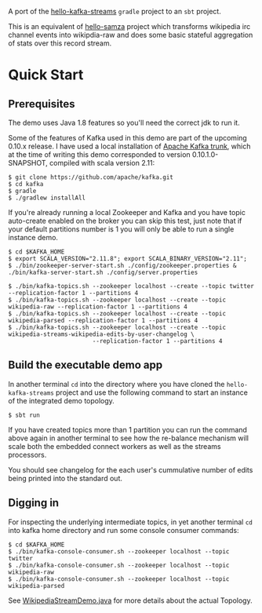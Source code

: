 A port of the [hello-kafka-streams](https://github.com/amient/hello-kafka-streams) `gradle` project to an `sbt` project.

This is an equivalent of [hello-samza](https://samza.apache.org/startup/hello-samza/0.10/) project which transforms wikipedia irc channel events into wikipdia-raw and does some basic stateful aggregation of stats over this record stream.
 
# Quick Start

## Prerequisites

The demo uses Java 1.8 features so you'll need the correct jdk to run it.

Some of the features of Kafka used in this demo are part of the upcoming 0.10.x release. I have used a local installation of [Apache Kafka trunk](https://github.com/apache/kafka), 
which at the time of writing this demo corresponded to version 0.10.1.0-SNAPSHOT, compiled with scala version 2.11:

    $ git clone https://github.com/apache/kafka.git
    $ cd kafka
    $ gradle
    $ ./gradlew installAll

If you're already running a local Zookeeper and Kafka and you have topic auto-create enabled on the broker you can 
skip this test, just note that if your default partitions number is 1 you will only be able to run a single instance
demo.
 
    $ cd $KAFKA_HOME
    $ export SCALA_VERSION="2.11.8"; export SCALA_BINARY_VERSION="2.11";
    $ ./bin/zookeeper-server-start.sh ./config/zookeeper.properties & ./bin/kafka-server-start.sh ./config/server.properties

    $ ./bin/kafka-topics.sh --zookeeper localhost --create --topic twitter --replication-factor 1 --partitions 4
    $ ./bin/kafka-topics.sh --zookeeper localhost --create --topic wikipedia-raw --replication-factor 1 --partitions 4
    $ ./bin/kafka-topics.sh --zookeeper localhost --create --topic wikipedia-parsed --replication-factor 1 --partitions 4
    $ ./bin/kafka-topics.sh --zookeeper localhost --create --topic wikipedia-streams-wikipedia-edits-by-user-changelog \
                            --replication-factor 1 --partitions 4

## Build the executable demo app

In another terminal `cd` into the directory where you have cloned the `hello-kafka-streams` project and use the following command to start an instance of the integrated demo topology.

    $ sbt run

If you have created topics more than 1 partition you can run the command above again in another terminal 
to see how the re-balance mechanism will scale both the embedded connect workers as well as the streams processors.

You should see changelog for the each user's cummulative number of edits being printed into the standard out. 


## Digging in

For inspecting the underlying intermediate topics, in yet another terminal `cd` into kafka home directory 
and run some console consumer commands:

    $ cd $KAFKA_HOME
    $ ./bin/kafka-console-consumer.sh --zookeeper localhost --topic twitter
    $ ./bin/kafka-console-consumer.sh --zookeeper localhost --topic wikipedia-raw
    $ ./bin/kafka-console-consumer.sh --zookeeper localhost --topic wikipedia-parsed

See [WikipediaStreamDemo.java](src/main/java/io/amient/examples/wikipedia/WikipediaStreamDemo.java) for more details about the actual Topology.
